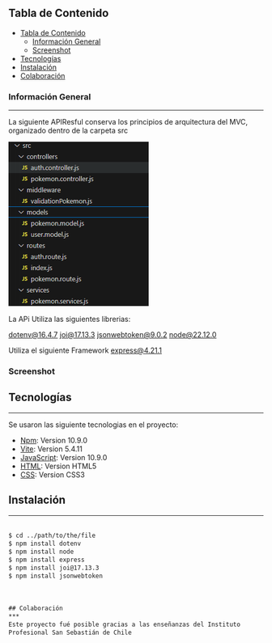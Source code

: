 ## Tabla de Contenido
- [Tabla de Contenido](#tabla-de-contenido)
  - [Información General](#información-general)
  - [Screenshot](#screenshot)
- [Tecnologías](#tecnologías)
- [Instalación](#instalación)
- [Colaboración](#colaboración)

### Información General
***
La siguiente APIResful conserva los principios de arquitectura del MVC, organizado dentro de la carpeta src

![alt text](image.png)

La APi Utiliza las siguientes librerias:

dotenv@16.4.7
joi@17.13.3
jsonwebtoken@9.0.2
node@22.12.0

Utiliza el siguiente Framework
express@4.21.1

### Screenshot


## Tecnologías
***
Se usaron las siguiente tecnologias en el proyecto:
* [Npm](https://www.npmjs.com/): Version 10.9.0
* [Vite](https://es.vitejs.dev/): Version 5.4.11
* [JavaScript](https://developer.mozilla.org/es/docs/Web/JavaScript): Version 10.9.0
* [HTML](https://developer.mozilla.org/es/docs/Web/HTML): Version HTML5
* [CSS](https://developer.mozilla.org/es/docs/Web/CSS): Version CSS3
## Instalación
***
 
```

$ cd ../path/to/the/file
$ npm install dotenv
$ npm install node
$ npm install express
$ npm install joi@17.13.3
$ npm install jsonwebtoken



## Colaboración
***
Este proyecto fué posible gracias a las enseñanzas del Instituto Profesional San Sebastián de Chile